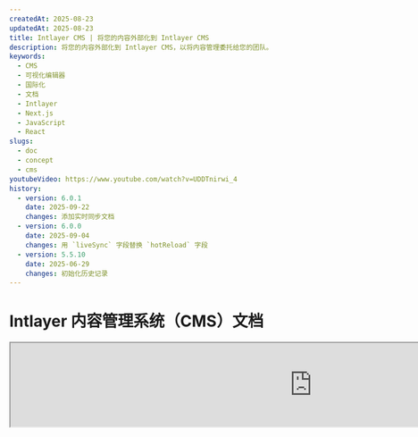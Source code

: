```yaml
---
createdAt: 2025-08-23
updatedAt: 2025-08-23
title: Intlayer CMS | 将您的内容外部化到 Intlayer CMS
description: 将您的内容外部化到 Intlayer CMS，以将内容管理委托给您的团队。
keywords:
  - CMS
  - 可视化编辑器
  - 国际化
  - 文档
  - Intlayer
  - Next.js
  - JavaScript
  - React
slugs:
  - doc
  - concept
  - cms
youtubeVideo: https://www.youtube.com/watch?v=UDDTnirwi_4
history:
  - version: 6.0.1
    date: 2025-09-22
    changes: 添加实时同步文档
  - version: 6.0.0
    date: 2025-09-04
    changes: 用 `liveSync` 字段替换 `hotReload` 字段
  - version: 5.5.10
    date: 2025-06-29
    changes: 初始化历史记录
---
```


# Intlayer 内容管理系统（CMS）文档

<iframe title="适用于您的 Web 应用的可视化编辑器 + CMS：Intlayer 详解" class="m-auto aspect-[16/9] w-full overflow-hidden rounded-lg border-0" allow="autoplay; gyroscope;" loading="lazy" width="1080" height="auto" src="https://www.youtube.com/embed/UDDTnirwi_4?autoplay=0&amp;origin=http://intlayer.org&amp;controls=0&amp;rel=1"/>

Intlayer CMS 是一个应用程序，允许您将 Intlayer 项目的内容外部化。

为此，Intlayer 引入了“远程字典”的概念。

![Intlayer CMS 界面](https://github.com/aymericzip/intlayer/blob/main/docs/assets/CMS.png)

## 理解远程字典

Intlayer 区分“本地”字典和“远程”字典。

- “本地”字典是指在您的 Intlayer 项目中声明的字典。例如按钮的声明文件，或您的导航栏。在这种情况下，将内容外部化没有意义，因为这些内容通常不需要频繁更改。

- “远程”字典是通过 Intlayer CMS 管理的字典。它可以让您的团队直接在网站上管理内容，同时也支持使用 A/B 测试功能和 SEO 自动优化。

## 可视化编辑器与 CMS

[Intlayer Visual](https://github.com/aymericzip/intlayer/blob/main/docs/docs/zh/intlayer_visual_editor.md) 编辑器是一个工具，允许您在本地字典的可视化编辑器中管理内容。一旦进行更改，内容将被替换到代码库中。这意味着应用程序将被重新构建，页面将重新加载以显示新内容。

相比之下，Intlayer CMS 是一个工具，允许您在远程字典的可视化编辑器中管理内容。一旦进行更改，内容将**不会**影响您的代码库。网站将自动显示更改后的内容。

## 集成

有关如何安装该包的更多详细信息，请参阅下面的相关部分：

### 与 Next.js 集成

对于与 Next.js 的集成，请参阅[安装指南](https://github.com/aymericzip/intlayer/blob/main/docs/docs/zh/intlayer_with_nextjs_15.md)。

### 与 Create React App 集成

对于与 Create React App 的集成，请参阅[安装指南](https://github.com/aymericzip/intlayer/blob/main/docs/docs/zh/intlayer_with_create_react_app.md)。

### 与 Vite + React 集成

对于与 Vite + React 的集成，请参阅[安装指南](https://github.com/aymericzip/intlayer/blob/main/docs/docs/zh/intlayer_with_vite+react.md)。

## 配置

在您的 Intlayer 配置文件中，您可以自定义 CMS 设置：

```typescript fileName="intlayer.config.ts" codeFormat="typescript"
import type { IntlayerConfig } from "intlayer";

const config: IntlayerConfig = {
  // ... 其他配置设置
  editor: {
    /**
     * 必填
     *
     * 应用程序的 URL。
     * 这是可视化编辑器所针对的 URL。
     */
    applicationURL: process.env.INTLAYER_APPLICATION_URL,

    /**
     * 必填
     *
     * 启用编辑器需要客户端 ID 和客户端密钥。
     * 它们用于识别正在编辑内容的用户。
     * 可以通过在 Intlayer 控制面板 - 项目 (https://intlayer.org/dashboard/projects) 中创建新客户端来获取。
     * clientId: process.env.INTLAYER_CLIENT_ID,
     * clientSecret: process.env.INTLAYER_CLIENT_SECRET,
     */
    clientId: process.env.INTLAYER_CLIENT_ID,
    clientSecret: process.env.INTLAYER_CLIENT_SECRET,

    /**
     * 可选
     *
     * 如果您自行托管 Intlayer CMS，您可以设置 CMS 的 URL。
     *
     * Intlayer CMS 的 URL。
     * 默认情况下，设置为 https://intlayer.org
     */
    cmsURL: process.env.INTLAYER_CMS_URL,

    /**
     * 可选
     *
     * 如果您自行托管 Intlayer CMS，您可以设置后端的 URL。
     *
     * Intlayer CMS 的 URL。
     * 默认情况下，设置为 https://back.intlayer.org
     */
    backendURL: process.env.INTLAYER_BACKEND_URL,
  },
};

export default config;
```

```javascript fileName="intlayer.config.mjs" codeFormat="esm"
/** @type {import('intlayer').IntlayerConfig} */
const config = {
  // ... 其他配置设置
  editor: {
    /**
     * 必填
     *
     * 应用程序的 URL。
     * 这是可视化编辑器所针对的 URL。
     */
    applicationURL: process.env.INTLAYER_APPLICATION_URL,

    /**
     * 必填
     *
     * 启用编辑器需要客户端 ID 和客户端密钥。
     * 它们用于识别正在编辑内容的用户。
     * 可以通过在 Intlayer 仪表板 - 项目 (https://intlayer.org/dashboard/projects) 中创建新客户端来获取。
     * clientId: process.env.INTLAYER_CLIENT_ID,
     * clientSecret: process.env.INTLAYER_CLIENT_SECRET,
     */
    clientId: process.env.INTLAYER_CLIENT_ID,
    clientSecret: process.env.INTLAYER_CLIENT_SECRET,

    /**
     * 可选
     *
     * 如果您自行托管 Intlayer CMS，可以设置 CMS 的 URL。
     *
     * Intlayer CMS 的 URL。
     * 默认情况下，设置为 https://intlayer.org
     */
    cmsURL: process.env.INTLAYER_CMS_URL,

    /**
     * 可选
     *
     * 如果您自行托管 Intlayer CMS，可以设置后端的 URL。
     *
     * Intlayer CMS 的 URL。
     * 默认情况下，设置为 https://back.intlayer.org
     */
    backendURL: process.env.INTLAYER_BACKEND_URL,
  },
};

export default config;
```

```javascript fileName="intlayer.config.cjs" codeFormat="commonjs"
/** @type {import('intlayer').IntlayerConfig} */
const config = {
  // ... 其他配置设置
  editor: {
    /**
     * 必填
     *
     * 应用程序的 URL。
     * 这是可视化编辑器所针对的 URL。
     */
    applicationURL: process.env.INTLAYER_APPLICATION_URL,

    /**
     * 必填
     *
     * 启用编辑器需要客户端ID和客户端密钥。
     * 它们用于识别正在编辑内容的用户。
     * 可以通过在 Intlayer 控制面板 - 项目 (https://intlayer.org/dashboard/projects) 中创建新客户端来获取。
     * clientId: process.env.INTLAYER_CLIENT_ID,
     * clientSecret: process.env.INTLAYER_CLIENT_SECRET,
     */
    clientId: process.env.INTLAYER_CLIENT_ID,
    clientSecret: process.env.INTLAYER_CLIENT_SECRET,

    /**
     * 可选
     *
     * 如果您自行托管 Intlayer CMS，可以设置 CMS 的 URL。
     *
     * Intlayer CMS 的 URL。
     * 默认设置为 https://intlayer.org
     */
    cmsURL: process.env.INTLAYER_CMS_URL,

    /**
     * 可选
     *
     * 如果您自行托管 Intlayer CMS，您可以设置后端的 URL。
     *
     * Intlayer CMS 的 URL。
     * 默认设置为 https://back.intlayer.org
     */
    backendURL: process.env.INTLAYER_BACKEND_URL,
  },
};

module.exports = config;
```

> 如果您没有客户端 ID 和客户端密钥，可以通过在[Intlayer 控制面板 - 项目](https://intlayer.org/dashboard/projects)中创建新客户端来获取。

> 要查看所有可用参数，请参考[配置文档](https://github.com/aymericzip/intlayer/blob/main/docs/docs/zh/configuration.md)。

## 使用 CMS

### 推送您的配置

要配置 Intlayer CMS，您可以使用[intlayer CLI](https://github.com/aymericzip/intlayer/tree/main/docs/zh/intlayer_cli.md)命令。

```bash
npx intlayer config push
```

> 如果您在 `intlayer.config.ts` 配置文件中使用了环境变量，可以通过 `--env` 参数指定所需的环境：

```bash
npx intlayer config push --env production
```

此命令会将您的配置上传到 Intlayer CMS。

### 推送字典

要将您的本地化字典转换为远程字典，您可以使用[intlayer CLI](https://github.com/aymericzip/intlayer/tree/main/docs/zh/intlayer_cli.md)命令。

```bash
npx intlayer dictionary push -d my-first-dictionary-key
```

> 如果您在 `intlayer.config.ts` 配置文件中使用环境变量，可以使用 `--env` 参数指定所需的环境：

```bash
npx intlayer dictionary push -d my-first-dictionary-key --env production
```

此命令会上传您的初始内容字典，使其可通过 Intlayer 平台进行异步获取和编辑。

### 编辑字典

然后，您将能够在 [Intlayer CMS](https://intlayer.org/dashboard/content) 中查看和管理您的字典。

## 实时同步

实时同步让您的应用在运行时反映 CMS 内容的更改。无需重新构建或重新部署。启用后，更新会被流式传输到实时同步服务器，刷新您的应用读取的字典。

> 实时同步需要持续的服务器连接，并且仅在企业版计划中可用。

通过更新您的 Intlayer 配置来启用实时同步：

```typescript fileName="intlayer.config.ts" codeFormat="typescript"
import type { IntlayerConfig } from "intlayer";

const config: IntlayerConfig = {
  // ... 其他配置设置
  editor: {
    /**
     * 当检测到更改时，启用本地配置的热重载。
     * 例如，当添加或更新字典时，应用程序会更新页面上显示的内容。
     *
     * 由于热重载需要与服务器保持持续连接，
     * 因此仅对 `enterprise` 计划的客户开放。
     *
     * 默认值：false
     */
    liveSync: true,
  },
  build: {
    /**
     * 控制字典的导入方式：
     *
     * - "live"：字典通过 Live Sync API 动态获取。
     *   替换 useIntlayer 为 useDictionaryDynamic。
     *
     * 注意：Live 模式使用 Live Sync API 获取字典。如果 API 调用失败，
     * 字典将动态导入。
     * 注意：只有带有远程内容和 "live" 标志的字典使用 live 模式。
     * 其他字典为了性能使用动态模式。
     */
    importMode: "live",
  },
};

export default config;
```

```javascript fileName="intlayer.config.mjs" codeFormat="esm"
/** @type {import('intlayer').IntlayerConfig} */
const config = {
  // ... 其他配置设置
  editor: {
    /**
     * 当检测到更改时，启用本地配置的热重载。
     * 例如，当添加或更新词典时，应用程序会更新页面上显示的内容。
     *
     * 由于热重载需要与服务器保持持续连接，因此仅对 `enterprise` 计划的客户可用。
     *
     * 默认值：false
     */
    liveSync: true,
  },
  build: {
    /**
     * 控制词典的导入方式：
     *
     * - "live"：词典通过 Live Sync API 动态获取。
     *   用 useDictionaryDynamic 替代 useIntlayer。
     *
     * 注意：Live 模式使用 Live Sync API 获取词典。如果 API 调用失败，
     * 词典将动态导入。
     * 注意：只有带有远程内容且标记为“live”的词典才使用实时模式。
     * 其他词典为了性能考虑使用动态模式。
     */
    importMode: "live",
  },
};

export default config;
```

```javascript fileName="intlayer.config.cjs" codeFormat="commonjs"
/** @type {import('intlayer').IntlayerConfig} */
const config = {
  // ... 其他配置设置
  editor: {
    /**
     * 当检测到更改时，启用本地配置的热重载。
     * 例如，当添加或更新词典时，应用程序会更新页面上显示的内容。
     *
     * 由于热重载需要与服务器保持持续连接，
     * 因此仅对 `enterprise` 计划的客户端可用。
     *
     * 默认值：false
     */
    liveSync: true,

    /**
     * Live Sync 服务器的端口。
     *
     * 默认值：4000
     */
    liveSyncPort: 4000,

    /**
     * Live Sync 服务器的 URL。
     *
     * 默认值：http://localhost:{liveSyncPort}
     */
    liveSyncURL: "https://live.example.com",
  },
  build: {
    /**
     * 控制字典的导入方式：
     *
     * - "live"：使用 Live Sync API 动态获取字典。
     *   替换 useIntlayer 为 useDictionaryDynamic。
     *
     * 注意：Live 模式使用 Live Sync API 获取字典。如果 API 调用失败，
     * 字典将以动态方式导入。
     * 注意：只有带有远程内容和“live”标志的字典使用 live 模式。
     * 其他字典为性能考虑使用动态模式。
     */
    importMode: "live",
  },
};

module.exports = config;
```

启动 Live Sync 服务器以包裹您的应用程序：

使用 Next.js 的示例：

```json5 fileName="package.json"
{
  "scripts": {
    // ... 其他脚本
    "build": "next build",
    "dev": "next dev",
    "start": "npx intlayer live --process 'next start'",
  },
}
```

使用 Vite 的示例：

```json5 fileName="package.json"
{
  "scripts": {
    // ... 其他脚本
    "build": "vite build",
    "dev": "vite dev",
    "start": "npx intlayer live --process 'vite start'",
  },
}
```

Live Sync 服务器包裹您的应用程序，并在更新内容到达时自动应用。

为了接收来自 CMS 的变更通知，Live Sync 服务器会与后端保持 SSE 连接。当 CMS 中的内容发生变化时，后端会将更新转发给 Live Sync 服务器，服务器会写入新的字典。您的应用将在下一次导航或浏览器刷新时反映更新——无需重新构建。

流程图（CMS/后端 -> Live Sync 服务器 -> 应用服务器 -> 前端）：

![Live Sync 逻辑示意图](https://github.com/aymericzip/intlayer/blob/main/docs/assets/live_sync_logic_schema.svg)

工作原理：

![Live Sync 流程 CMS/后端/Live Sync 服务器/应用服务器/前端示意图](https://github.com/aymericzip/intlayer/blob/main/docs/assets/live_sync_flow_scema.svg)

### 开发工作流程（本地）

- 在开发过程中，应用启动时会获取所有远程字典，因此您可以快速测试更新。
- 要在本地使用 Next.js 测试 Live Sync，请包装您的开发服务器：

```json5 fileName="package.json"
{
  "scripts": {
    // ... 其他脚本
    "dev": "npx intlayer live --process 'next dev'",
    // "dev": "npx intlayer live --process 'vite dev'", // 适用于 Vite
  },
}
```

启用优化，以便 Intlayer 在开发期间应用实时导入转换：

```typescript fileName="intlayer.config.ts" codeFormat="typescript"
import type { IntlayerConfig } from "intlayer";

const config: IntlayerConfig = {
  editor: {
    applicationURL: "http://localhost:5173",
    liveSyncURL: "http://localhost:4000",
    liveSync: true,
  },
  build: {
    optimize: true,
    importMode: "live",
  },
};

export default config;
```

```javascript fileName="intlayer.config.mjs" codeFormat="esm"
/** @type {import('intlayer').IntlayerConfig} */
const config = {
  editor: {
    applicationURL: "http://localhost:5173",
    liveSyncURL: "http://localhost:4000",
    liveSync: true,
  },
  build: {
    optimize: true,
    importMode: "live",
  },
};

export default config;
```

```javascript fileName="intlayer.config.cjs" codeFormat="commonjs"
/** @type {import('intlayer').IntlayerConfig} */
const config = {
  editor: {
    applicationURL: "http://localhost:5173",
    liveSyncURL: "http://localhost:4000",
    liveSync: true,
  },
  build: {
    optimize: true,
    importMode: "live",
  },
};

module.exports = config;
```

此配置会将你的开发服务器包装在实时同步服务器中，启动时获取远程字典，并通过 SSE 从 CMS 流式传输更新。刷新页面即可看到更改。

注意事项和限制：

- 将实时同步的源添加到你的网站安全策略（CSP）中。确保在 `connect-src`（如果相关，还包括 `frame-ancestors`）中允许实时同步 URL。
- 实时同步不适用于静态输出。对于 Next.js，页面必须是动态的，才能在运行时接收更新（例如，适当使用 `generateStaticParams`、`generateMetadata`、`getServerSideProps` 或 `getStaticProps`，以避免完全静态的限制）。

```

此设置将您的开发服务器与实时同步服务器包装在一起，在启动时获取远程字典，并通过 SSE 从 CMS 流式传输更新。刷新页面以查看更改。

注意事项和限制：

- 将实时同步源添加到您的站点安全策略（CSP）中。确保实时同步 URL 被允许在 `connect-src` 中（如果相关，也包括 `frame-ancestors`）。
- 实时同步不适用于静态输出。对于 Next.js，页面必须是动态的才能在运行时接收更新（例如，适当使用 `generateStaticParams`、`generateMetadata`、`getServerSideProps` 或 `getStaticProps`，以避免完全静态的限制）。
/// 在 CMS 中，每个字典都有一个 `live` 标志。只有 `live=true` 的字典才会通过实时同步 API 获取；其他字典则动态导入，并在运行时保持不变。
/// `live` 标志在构建时对每个字典进行评估。如果远程内容在构建时未标记为 `live=true`，则必须重新构建以启用该字典的实时同步。
/// 实时同步服务器必须能够写入 `.intlayer`。在容器中，确保对 `/.intlayer` 具有写入权限。
///
/// ## 调试
///
/// 如果遇到 CMS 相关问题，请检查以下内容：
///
/// - 应用程序是否正在运行。
///
/// - [`editor`](https://intlayer.org/doc/concept/configuration#editor-configuration) 配置是否在您的 Intlayer 配置文件中正确设置。
///   - 必填字段：
///
- 应用程序 URL 应与您在编辑器配置中设置的 URL (`applicationURL`) 匹配。
- CMS URL

- 确保项目配置已推送到 Intlayer CMS。

- 可视化编辑器使用 iframe 来显示您的网站。确保您网站的内容安全策略（CSP）允许 CMS URL 作为 `frame-ancestors`（默认是 'https://intlayer.org'）。检查编辑器控制台是否有任何错误。
